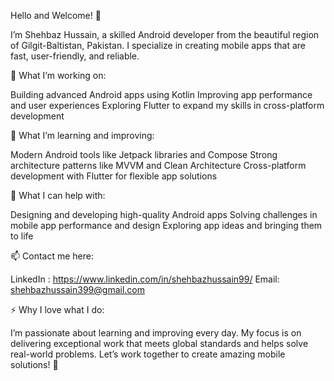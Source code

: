 Hello and Welcome! 👋

I’m Shehbaz Hussain, a skilled Android developer from the beautiful region of Gilgit-Baltistan, Pakistan.
I specialize in creating mobile apps that are fast, user-friendly, and reliable.

🔭 What I’m working on:

Building advanced Android apps using Kotlin
Improving app performance and user experiences
Exploring Flutter to expand my skills in cross-platform development

🌱 What I’m learning and improving:

Modern Android tools like Jetpack libraries and Compose
Strong architecture patterns like MVVM and Clean Architecture
Cross-platform development with Flutter for flexible app solutions

💬 What I can help with:

Designing and developing high-quality Android apps
Solving challenges in mobile app performance and design
Exploring app ideas and bringing them to life

📫 Contact me here:

LinkedIn : https://www.linkedin.com/in/shehbazhussain99/
Email: shehbazhussain399@gmail.com

⚡ Why I love what I do:

I’m passionate about learning and improving every day.
My focus is on delivering exceptional work that meets global standards and helps solve real-world problems.
Let’s work together to create amazing mobile solutions! 🚀
